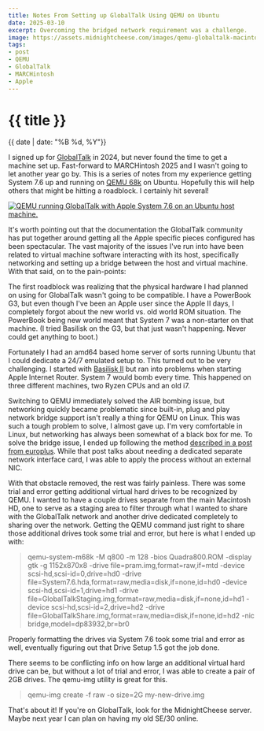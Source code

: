 ```yaml
---
title: Notes From Setting up GlobalTalk Using QEMU on Ubuntu
date: 2025-03-10
excerpt: Overcoming the bridged network requirement was a challenge.
image: https://assets.midnightcheese.com/images/qemu-globaltalk-macintosh-system-7.6.png
tags:
- post
- QEMU
- GlobalTalk
- MARCHintosh
- Apple
---
```

<h1 class="full-bleed">{{ title }}</h1><p class="date">{{ date | date: "%B %d, %Y"}}</p>

I signed up for [GlobalTalk](https://marchintosh.com/globaltalk.html) in 2024, but never found the time to get a machine set up. Fast-forward to MARCHintosh 2025 and I wasn't going to let another year go by. This is a series of notes from my experience getting System 7.6 up and running on [QEMU 68k](https://wiki.qemu.org/Documentation/Platforms/m68k) on Ubuntu. Hopefully this will help others that might be hitting a roadblock. I certainly hit several!

[![QEMU running GlobalTalk with Apple System 7.6 on an Ubuntu host machine.](https://assets.midnightcheese.com/images/qemu-globaltalk-macintosh-system-7.6.png)](https://assets.midnightcheese.com/images/qemu-globaltalk-macintosh-system-7.6.png)

It's worth pointing out that the documentation the GlobalTalk community has put together around getting all the Apple specific pieces configured has been spectacular. The vast majority of the issues I've run into have been related to virtual machine software interacting with its host, specifically networking and setting up a bridge between the host and virtual machine. With that said, on to the pain-points:

The first roadblock was realizing that the physical hardware I had planned on using for GlobalTalk wasn't going to be compatible. I have a PowerBook G3, but even though I've been an Apple user since the Apple II days, I completely forgot about the new world vs. old world ROM situation. The PowerBook being new world meant that System 7 was a non-starter on that machine. (I tried Basilisk on the G3, but that just wasn't happening. Never could get anything to boot.)

Fortunately I had an amd64 based home server of sorts running Ubuntu that I could dedicate a 24/7 emulated setup to. This turned out to be very challenging. I started with [Basilisk II](https://basilisk.cebix.net/) but ran into problems when starting Apple Internet Router. System 7 would bomb every time. This happened on three different machines, two Ryzen CPUs and an old i7. 

Switching to QEMU immediately solved the AIR bombing issue, but networking quickly became problematic since built-in, plug and play network bridge support isn't really a thing for QEMU on Linux. This was such a tough problem to solve, I almost gave up. I'm very comfortable in Linux, but networking has always been somewhat of a black box for me. To solve the bridge issue, I ended up following the method [described in a post from europlus](https://blog.europlus.zone/community/marchintosh-wrap-up-globaltalk-news/). While that post talks about needing a dedicated separate network interface card, I was able to apply the process without an external NIC. 

With that obstacle removed, the rest was fairly painless. There was some trial and error getting additional virtual hard drives to be recognized by QEMU. I wanted to have a couple drives separate from the main Macintosh HD, one to serve as a staging area to filter through what I wanted to share with the GlobalTalk network and another drive dedicated completely to sharing over the network. Getting the QEMU command just right to share those additional drives took some trial and error, but here is what I ended up with:

> qemu-system-m68k -M q800 -m 128 -bios Quadra800.ROM -display gtk -g 1152x870x8 -drive file=pram.img,format=raw,if=mtd -device scsi-hd,scsi-id=0,drive=hd0 -drive file=System7.6.hda,format=raw,media=disk,if=none,id=hd0 -device scsi-hd,scsi-id=1,drive=hd1 -drive file=GlobalTalkStaging.img,format=raw,media=disk,if=none,id=hd1 -device scsi-hd,scsi-id=2,drive=hd2 -drive file=GlobalTalkShare.img,format=raw,media=disk,if=none,id=hd2 -nic bridge,model=dp83932,br=br0

Properly formatting the drives via System 7.6 took some trial and error as well, eventually figuring out that Drive Setup 1.5 got the job done.

There seems to be conflicting info on how large an additional virtual hard drive can be, but without a lot of trial and error, I was able to create a pair of 2GB drives. The qemu-img utility is great for this.

> qemu-img create -f raw -o size=2G my-new-drive.img

That's about it! If you're on GlobalTalk, look for the MidnightCheese server. Maybe next year I can plan on having my old SE/30 online.
